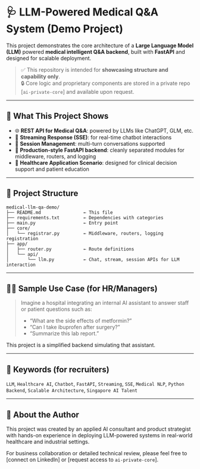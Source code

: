 # 🩺 LLM-Powered Medical Q&A System (Demo Project)

This project demonstrates the core architecture of a **Large Language Model (LLM)** powered **medical intelligent Q&A backend**, built with **FastAPI** and designed for scalable deployment.

> ✅ This repository is intended for **showcasing structure and capability only**.  
> 🔒 Core logic and proprietary components are stored in a private repo [`ai-private-core`] and available upon request.

---

## 🚀 What This Project Shows

- 🌐 **REST API for Medical Q&A**: powered by LLMs like ChatGPT, GLM, etc.
- 🔁 **Streaming Response (SSE)**: for real-time chatbot interactions
- 🧠 **Session Management**: multi-turn conversations supported
- 🔧 **Production-style FastAPI backend**: cleanly separated modules for middleware, routers, and logging
- 🏥 **Healthcare Application Scenario**: designed for clinical decision support and patient education

---

## 📂 Project Structure

```
medical-llm-qa-demo/
├── README.md                ← This file
├── requirements.txt         ← Dependencies with categories
├── main.py                  ← Entry point
├── core/
│   └── registrar.py         ← Middleware, routers, logging registration
├── app/
│   ├── router.py            ← Route definitions
│   └── api/
│       └── llm.py           ← Chat, stream, session APIs for LLM interaction
```

---

## 👩‍⚕️ Sample Use Case (for HR/Managers)

> Imagine a hospital integrating an internal AI assistant to answer staff or patient questions such as:
> - “What are the side effects of metformin?”
> - “Can I take ibuprofen after surgery?”
> - “Summarize this lab report.”

This project is a simplified backend simulating that assistant.

---

## 📌 Keywords (for recruiters)

`LLM`, `Healthcare AI`, `Chatbot`, `FastAPI`, `Streaming`, `SSE`, `Medical NLP`, `Python Backend`, `Scalable Architecture`, `Singapore AI Talent`

---

## 🙋 About the Author

This project was created by an applied AI consultant and product strategist with hands-on experience in deploying LLM-powered systems in real-world healthcare and industrial settings.

For business collaboration or detailed technical review, please feel free to [connect on LinkedIn] or [request access to `ai-private-core`].
